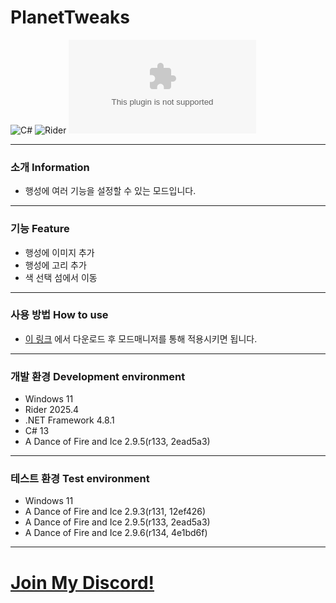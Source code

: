 # PlanetTweaks
![C#](https://img.shields.io/badge/Lang-Csharp-c9c8e4.svg?&logo=csharp)
![Rider](https://img.shields.io/badge/IDE-Rider-c9c8e4.svg?&logo=rider)
![Download](https://img.shields.io/github/downloads/Jongye0l/PlanetTweaks/PlanetTweaks.zip)

---
### 소개 Information
* 행성에 여러 기능을 설정할 수 있는 모드입니다.
---
### 기능 Feature
* 행성에 이미지 추가
* 행성에 고리 추가
* 색 선택 섬에서 이동
---
### 사용 방법 How to use
* [이 링크](https://github.com/Jongye0l/PlanetTweaks/releases/latest) 에서 다운로드 후 모드매니저를 통해 적용시키면 됩니다.
---
### 개발 환경 Development environment
* Windows 11
* Rider 2025.4
* .NET Framework 4.8.1
* C# 13
* A Dance of Fire and Ice 2.9.5(r133, 2ead5a3)
---
### 테스트 환경 Test environment
* Windows 11
* A Dance of Fire and Ice 2.9.3(r131, 12ef426)
* A Dance of Fire and Ice 2.9.5(r133, 2ead5a3)
* A Dance of Fire and Ice 2.9.6(r134, 4e1bd6f)
---
# [Join My Discord!](https://discord.jongyeol.kr)
